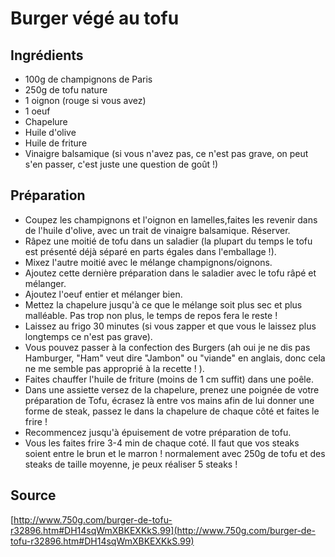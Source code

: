 # Burger végé au tofu

## Ingrédients

- 100g de champignons de Paris
- 250g de tofu nature
- 1 oignon (rouge si vous avez)
- 1 oeuf
- Chapelure
- Huile d'olive
- Huile de friture
- Vinaigre balsamique (si vous n'avez pas, ce n'est pas grave, on peut s'en passer, c'est juste une question de goût !)

## Préparation

- Coupez les champignons et l'oignon en lamelles,faites les revenir dans de l'huile d'olive, avec un trait de vinaigre balsamique. Réserver.
- Râpez une moitié de tofu dans un saladier (la plupart du temps le tofu est présenté déjà séparé en parts égales dans l'emballage !).
- Mixez l'autre moitié avec le mélange champignons/oignons.
- Ajoutez cette dernière préparation dans le saladier avec le tofu râpé et mélanger.
- Ajoutez l'oeuf entier et mélanger bien.
- Mettez la chapelure jusqu'à ce que le mélange soit plus sec et plus malléable. Pas trop non plus, le temps de repos fera le reste !
- Laissez au frigo 30 minutes (si vous zapper et que vous le laissez plus longtemps ce n'est pas grave).
- Vous pouvez passer à la confection des Burgers (ah oui je ne dis pas Hamburger, "Ham" veut dire "Jambon" ou "viande" en anglais, donc cela ne me semble pas approprié à la recette ! ).
- Faites chauffer l'huile de friture (moins de 1 cm suffit) dans une poêle.
- Dans une assiette versez de la chapelure, prenez une poignée de votre préparation de Tofu, écrasez là entre vos mains afin de lui donner une forme de steak, passez le dans la chapelure de chaque côté et faites le frire !
- Recommencez jusqu'à épuisement de votre préparation de tofu.
- Vous les faites frire 3-4 min de chaque coté. Il faut que vos steaks soient entre le brun et le marron !
normalement avec 250g de tofu et des steaks de taille moyenne, je peux réaliser 5 steaks !

## Source

[http://www.750g.com/burger-de-tofu-r32896.htm#DH14sqWmXBKEXKkS.99](http://www.750g.com/burger-de-tofu-r32896.htm#DH14sqWmXBKEXKkS.99)
